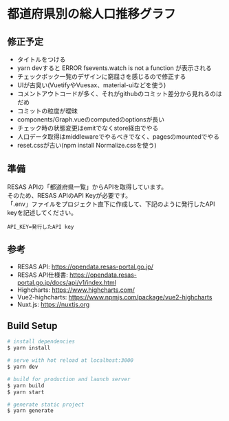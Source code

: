 # 都道府県別の総人口推移グラフ

## 修正予定
- タイトルをつける
-  yarn devすると ERROR  fsevents.watch is not a function が表示される
- チェックボック一覧のデザインに窮屈さを感じるので修正する
- UIが古臭い(VuetifyやVuesax、material-uiなどを使う)
- コメントアウトコードが多く、それがgithubのコミット差分から見れるのはだめ
- コミットの粒度が曖昧
- components/Graph.vueのcomputedのoptionsが長い
- チェック時の状態変更はemitでなくstore経由でやる
- 人口データ取得はmiddlewareでやるべきでなく、pagesのmountedでやる
- reset.cssが古い(npm install Normalize.cssを使う)

## 準備

RESAS APIの「都道府県一覧」からAPIを取得しています。  
そのため、RESAS APIのAPI Keyが必要です。  
「.env」ファイルをプロジェクト直下に作成して、下記のように発行したAPI keyを記述してください。  

```env
API_KEY=発行したAPI key
```

## 参考

* RESAS API: https://opendata.resas-portal.go.jp/
* RESAS API仕様書: https://opendata.resas-portal.go.jp/docs/api/v1/index.html
* Highcharts: https://www.highcharts.com/
* Vue2-highcharts: https://www.npmjs.com/package/vue2-highcharts
* Nuxt.js: https://nuxtjs.org

## Build Setup

``` bash
# install dependencies
$ yarn install

# serve with hot reload at localhost:3000
$ yarn dev

# build for production and launch server
$ yarn build
$ yarn start

# generate static project
$ yarn generate
```
